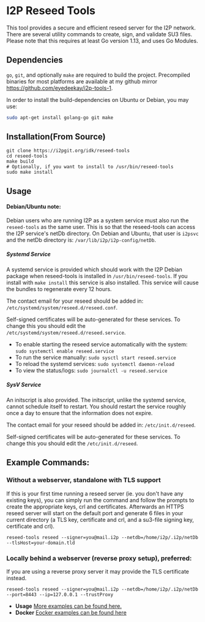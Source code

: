 I2P Reseed Tools
==================

This tool provides a secure and efficient reseed server for the I2P network.
There are several utility commands to create, sign, and validate SU3 files.
Please note that this requires at least Go version 1.13, and uses Go Modules.

## Dependencies

`go`, `git`, and optionally `make` are required to build the project.
Precompiled binaries for most platforms are available at my github mirror
https://github.com/eyedeekay/i2p-tools-1.

In order to install the build-dependencies on Ubuntu or Debian, you may use:

```sh
sudo apt-get install golang-go git make
```

## Installation(From Source)

```
git clone https://i2pgit.org/idk/reseed-tools
cd reseed-tools
make build
# Optionally, if you want to install to /usr/bin/reseed-tools
sudo make install
```

## Usage

#### Debian/Ubuntu note:

Debian users who are running I2P as a system service must also run the 
`reseed-tools` as the same user. This is so that the reseed-tools can access
the I2P service's netDb directory. On Debian and Ubuntu, that user is `i2psvc`
and the netDb directory is: `/var/lib/i2p/i2p-config/netDb`.

##### Systemd Service

A systemd service is provided which should work with the I2P Debian package
when reseed-tools is installed in `/usr/bin/reseed-tools`. If you install with
`make install` this service is also installed. This service will cause the
bundles to regenerate every 12 hours.

The contact email for your reseed should be added in:
`/etc/systemd/system/reseed.d/reseed.conf`.

Self-signed certificates will be auto-generated for these services. To change
this you should edit the `/etc/systemd/system/reseed.d/reseed.service`.

- To enable starting the reseed service automatically with the system: `sudo systemctl enable reseed.service`
- To run the service manually: `sudo sysctl start reseed.service`  
- To reload the systemd services: `sudo systemctl daemon-reload`
- To view the status/logs: `sudo journalctl -u reseed.service`

##### SysV Service

An initscript is also provided. The initscript, unlike the systemd service,
cannot schedule itself to restart. You should restart the service roughly once
a day to ensure that the information does not expire.

The contact email for your reseed should be added in:
`/etc/init.d/reseed`.

Self-signed certificates will be auto-generated for these services. To change
this you should edit the `/etc/init.d/reseed`.

## Example Commands:

### Without a webserver, standalone with TLS support

If this is your first time running a reseed server (ie. you don't have any existing keys),
you can simply run the command and follow the prompts to create the appropriate keys, crl and certificates.
Afterwards an HTTPS reseed server will start on the default port and generate 6 files in your current directory
(a TLS key, certificate and crl, and a su3-file signing key, certificate and crl).

```
reseed-tools reseed --signer=you@mail.i2p --netdb=/home/i2p/.i2p/netDb --tlsHost=your-domain.tld
```

### Locally behind a webserver (reverse proxy setup), preferred:

If you are using a reverse proxy server it may provide the TLS certificate instead.

```
reseed-tools reseed --signer=you@mail.i2p --netdb=/home/i2p/.i2p/netDb --port=8443 --ip=127.0.0.1 --trustProxy
```

- **Usage** [More examples can be found here.](EXAMPLES.md)
- **Docker** [Eocker examples can be found here](DOCKER.md)
